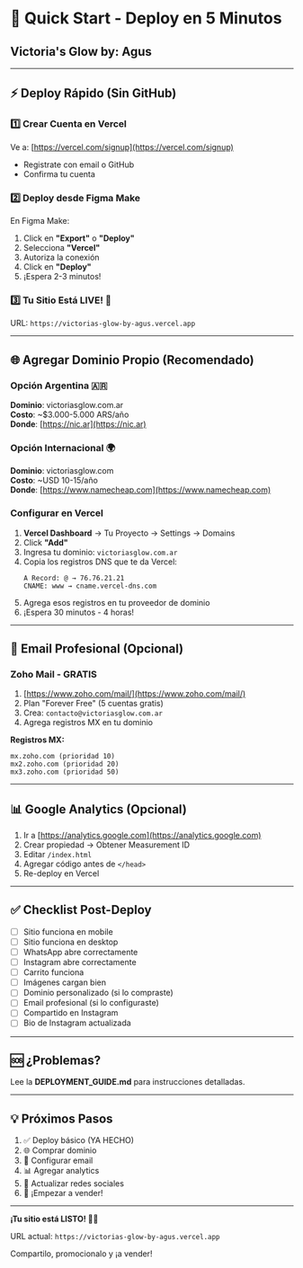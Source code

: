 # 🚀 Quick Start - Deploy en 5 Minutos

## Victoria's Glow by: Agus

---

## ⚡ Deploy Rápido (Sin GitHub)

### 1️⃣ Crear Cuenta en Vercel

Ve a: [https://vercel.com/signup](https://vercel.com/signup)

- Registrate con email o GitHub
- Confirma tu cuenta

### 2️⃣ Deploy desde Figma Make

En Figma Make:

1. Click en **"Export"** o **"Deploy"**
2. Selecciona **"Vercel"**
3. Autoriza la conexión
4. Click en **"Deploy"**
5. ¡Espera 2-3 minutos!

### 3️⃣ Tu Sitio Está LIVE! 🎉

URL: `https://victorias-glow-by-agus.vercel.app`

---

## 🌐 Agregar Dominio Propio (Recomendado)

### Opción Argentina 🇦🇷

**Dominio**: victoriasglow.com.ar  
**Costo**: ~$3.000-5.000 ARS/año  
**Donde**: [https://nic.ar](https://nic.ar)

### Opción Internacional 🌍

**Dominio**: victoriasglow.com  
**Costo**: ~USD 10-15/año  
**Donde**: [https://www.namecheap.com](https://www.namecheap.com)

### Configurar en Vercel

1. **Vercel Dashboard** → Tu Proyecto → Settings → Domains
2. Click **"Add"**
3. Ingresa tu dominio: `victoriasglow.com.ar`
4. Copia los registros DNS que te da Vercel:
   ```
   A Record: @ → 76.76.21.21
   CNAME: www → cname.vercel-dns.com
   ```
5. Agrega esos registros en tu proveedor de dominio
6. ¡Espera 30 minutos - 4 horas!

---

## 📧 Email Profesional (Opcional)

### Zoho Mail - GRATIS

1. [https://www.zoho.com/mail/](https://www.zoho.com/mail/)
2. Plan "Forever Free" (5 cuentas gratis)
3. Crea: `contacto@victoriasglow.com.ar`
4. Agrega registros MX en tu dominio

**Registros MX:**
```
mx.zoho.com (prioridad 10)
mx2.zoho.com (prioridad 20)
mx3.zoho.com (prioridad 50)
```

---

## 📊 Google Analytics (Opcional)

1. Ir a [https://analytics.google.com](https://analytics.google.com)
2. Crear propiedad → Obtener Measurement ID
3. Editar `/index.html`
4. Agregar código antes de `</head>`
5. Re-deploy en Vercel

---

## ✅ Checklist Post-Deploy

- [ ] Sitio funciona en mobile
- [ ] Sitio funciona en desktop
- [ ] WhatsApp abre correctamente
- [ ] Instagram abre correctamente
- [ ] Carrito funciona
- [ ] Imágenes cargan bien
- [ ] Dominio personalizado (si lo compraste)
- [ ] Email profesional (si lo configuraste)
- [ ] Compartido en Instagram
- [ ] Bio de Instagram actualizada

---

## 🆘 ¿Problemas?

Lee la **DEPLOYMENT_GUIDE.md** para instrucciones detalladas.

---

## 💡 Próximos Pasos

1. ✅ Deploy básico (YA HECHO)
2. 🌐 Comprar dominio
3. 📧 Configurar email
4. 📊 Agregar analytics
5. 📱 Actualizar redes sociales
6. 🚀 ¡Empezar a vender!

---

**¡Tu sitio está LISTO! 🎉💖**

URL actual: `https://victorias-glow-by-agus.vercel.app`

Compartilo, promocionalo y ¡a vender!
